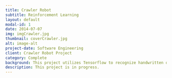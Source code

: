 ```yaml
---
title: Crawler Robot
subtitle: Reinforcement Learning 
layout: default
modal-id: 1
date: 2014-07-07
img: imgCrawler.jpg
thumbnail: coverCrawler.jpg
alt: image-alt
project-date: Software Engineering
client: Crawler Robot Project
category: Complete
background: This project utilizes Tensorflow to recognize handwritten digits using convolutional networks, as well as techniques such as learning rate decay and dropout to recognize handwritten digits to accuracy above 99%. This is completed by following a tutorial by Martin Gorner
description: This project is in progress.
---
```

